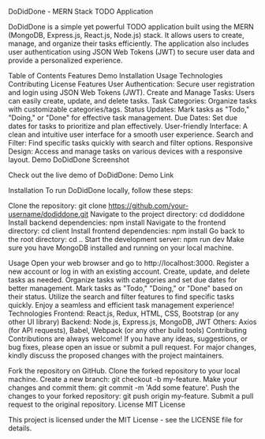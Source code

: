 DoDidDone - MERN Stack TODO Application

DoDidDone is a simple yet powerful TODO application built using the MERN (MongoDB, Express.js, React.js, Node.js) stack. It allows users to create, manage, and organize their tasks efficiently. The application also includes user authentication using JSON Web Tokens (JWT) to secure user data and provide a personalized experience.

Table of Contents
Features
Demo
Installation
Usage
Technologies
Contributing
License
Features
User Authentication: Secure user registration and login using JSON Web Tokens (JWT).
Create and Manage Tasks: Users can easily create, update, and delete tasks.
Task Categories: Organize tasks with customizable categories/tags.
Status Updates: Mark tasks as "Todo," "Doing," or "Done" for effective task management.
Due Dates: Set due dates for tasks to prioritize and plan effectively.
User-friendly Interface: A clean and intuitive user interface for a smooth user experience.
Search and Filter: Find specific tasks quickly with search and filter options.
Responsive Design: Access and manage tasks on various devices with a responsive layout.
Demo
DoDidDone Screenshot

Check out the live demo of DoDidDone: Demo Link

Installation
To run DoDidDone locally, follow these steps:

Clone the repository: git clone https://github.com/your-username/dodiddone.git
Navigate to the project directory: cd dodiddone
Install backend dependencies: npm install
Navigate to the frontend directory: cd client
Install frontend dependencies: npm install
Go back to the root directory: cd ..
Start the development server: npm run dev
Make sure you have MongoDB installed and running on your local machine.

Usage
Open your web browser and go to http://localhost:3000.
Register a new account or log in with an existing account.
Create, update, and delete tasks as needed.
Organize tasks with categories and set due dates for better management.
Mark tasks as "Todo," "Doing," or "Done" based on their status.
Utilize the search and filter features to find specific tasks quickly.
Enjoy a seamless and efficient task management experience!
Technologies
Frontend: React.js, Redux, HTML, CSS, Bootstrap (or any other UI library)
Backend: Node.js, Express.js, MongoDB, JWT
Others: Axios (for API requests), Babel, Webpack (or any other build tools)
Contributing
Contributions are always welcome! If you have any ideas, suggestions, or bug fixes, please open an issue or submit a pull request. For major changes, kindly discuss the proposed changes with the project maintainers.

Fork the repository on GitHub.
Clone the forked repository to your local machine.
Create a new branch: git checkout -b my-feature.
Make your changes and commit them: git commit -m 'Add some feature'.
Push the changes to your forked repository: git push origin my-feature.
Submit a pull request to the original repository.
License
MIT License

This project is licensed under the MIT License - see the LICENSE file for details.
